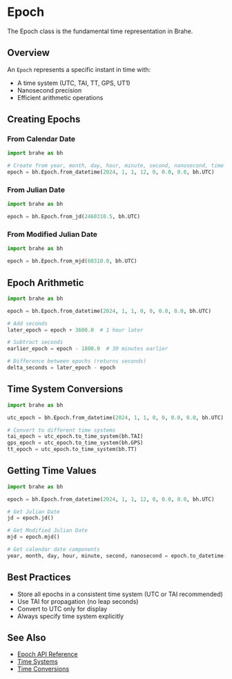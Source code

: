 # Epoch

The Epoch class is the fundamental time representation in Brahe.

## Overview

An `Epoch` represents a specific instant in time with:

- A time system (UTC, TAI, TT, GPS, UT1)
- Nanosecond precision
- Efficient arithmetic operations

## Creating Epochs

### From Calendar Date

```python
import brahe as bh

# Create from year, month, day, hour, minute, second, nanosecond, time system
epoch = bh.Epoch.from_datetime(2024, 1, 1, 12, 0, 0.0, 0.0, bh.UTC)
```

### From Julian Date

```python
import brahe as bh

epoch = bh.Epoch.from_jd(2460310.5, bh.UTC)
```

### From Modified Julian Date

```python
import brahe as bh

epoch = bh.Epoch.from_mjd(60310.0, bh.UTC)
```

## Epoch Arithmetic

```python
import brahe as bh

epoch = bh.Epoch.from_datetime(2024, 1, 1, 0, 0, 0.0, 0.0, bh.UTC)

# Add seconds
later_epoch = epoch + 3600.0  # 1 hour later

# Subtract seconds
earlier_epoch = epoch - 1800.0  # 30 minutes earlier

# Difference between epochs (returns seconds)
delta_seconds = later_epoch - epoch
```

## Time System Conversions

```python
import brahe as bh

utc_epoch = bh.Epoch.from_datetime(2024, 1, 1, 0, 0, 0.0, 0.0, bh.UTC)

# Convert to different time systems
tai_epoch = utc_epoch.to_time_system(bh.TAI)
gps_epoch = utc_epoch.to_time_system(bh.GPS)
tt_epoch = utc_epoch.to_time_system(bh.TT)
```

## Getting Time Values

```python
import brahe as bh

epoch = bh.Epoch.from_datetime(2024, 1, 1, 12, 0, 0.0, 0.0, bh.UTC)

# Get Julian Date
jd = epoch.jd()

# Get Modified Julian Date
mjd = epoch.mjd()

# Get calendar date components
year, month, day, hour, minute, second, nanosecond = epoch.to_datetime()
```

## Best Practices

- Store all epochs in a consistent time system (UTC or TAI recommended)
- Use TAI for propagation (no leap seconds)
- Convert to UTC only for display
- Always specify time system explicitly

## See Also

- [Epoch API Reference](../../library_api/time/epoch.md)
- [Time Systems](time_systems.md)
- [Time Conversions](time_conversions.md)
